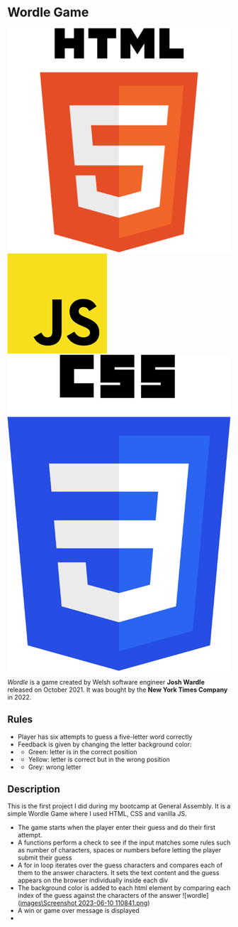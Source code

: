 # Wordle Game

![html](https://github.com/JPMurara/JPMurara/blob/main/Logos%20for%20GitHub/html%20logo.png)
![js](https://github.com/JPMurara/JPMurara/blob/main/Logos%20for%20GitHub/js%20logo.png)
![css](https://github.com/JPMurara/JPMurara/blob/main/Logos%20for%20GitHub/CSS3_logo_and_wordmark.svg.png)

_Wordle_ is a game created by Welsh software engineer **Josh Wardle** released on October 2021. It was bought by the **New York Times Company** in 2022.

## Rules

- Player has six attempts to guess a five-letter word correctly
- Feedback is given by changing the letter background color:
- - Green: letter is in the correct position
- - Yellow: letter is correct but in the wrong position
- - Grey: wrong letter

## Description

This is the first project I did during my bootcamp at General Assembly. It is a simple Wordle Game where I used HTML, CSS and vanilla JS.

- The game starts when the player enter their guess and do their first attempt.
- A functions perform a check to see if the input matches some rules such as number of characters, spaces or numbers before letting the player submit their guess
- A for in loop iterates over the guess characters and compares each of them to the answer characters. It sets the text content and the guess appears on the browser individually inside each div
- The background color is added to each html element by comparing each index of the guess against the characters of the answer
![wordle]([images\Screenshot 2023-06-10 110841.png](https://github.com/JPMurara/wordle/blob/main/images/Screenshot%202023-06-10%20110841.png)) 
- A win or game over message is displayed
-
